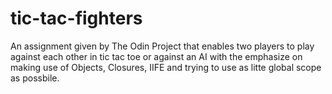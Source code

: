 # tic-tac-fighters

An assignment given by The Odin Project that enables two players to play against each other in tic tac toe or against an AI 
with the emphasize on making use of Objects, Closures, IIFE and trying to use as litte global scope as possbile.

